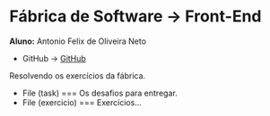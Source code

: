 
<div> 
  <h1> Fábrica de Software -> Front-End </h1>
</div>

<div>
  <span>
    <b>Aluno:</b> Antonio Felix de Oliveira Neto
  </span>
</div>

<div>
  <ul>
    <li>
      GitHub -> <a href="https://github.com/antonioflx">GitHub</a>
    </li>
  </ul>
</div>

<div>
  <p>Resolvendo os exercícios da fábrica.</p>
  <ul>
    <li>
      File (task) === Os desafios para entregar. 
    </li>
  <li>
    File (exercicio) === Exercícios...
  </li>
  </ul>
</div>

